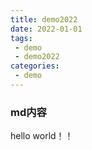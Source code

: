 ```yaml
---
title: demo2022
date: 2022-01-01
tags:
 - demo
 - demo2022
categories:
 - demo
---
```


### md内容
hello world！！
